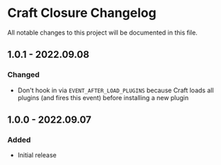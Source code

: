 # Craft Closure Changelog

All notable changes to this project will be documented in this file.

## 1.0.1 - 2022.09.08
### Changed
* Don't hook in via `EVENT_AFTER_LOAD_PLUGINS` because Craft loads all plugins (and fires this event) before installing a new plugin

## 1.0.0 - 2022.09.07
### Added
* Initial release
